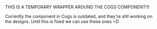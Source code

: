 THIS IS A TEMPORARY WRAPPER AROUND THE COGS COMPONENT!!!

Currently the component in Cogs is outdated, and they're still working on the
designs. Until this is fixed we can use these ones =D
